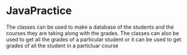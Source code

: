# JavaPractice
The classes can be used to make a database of the students and the courses they are taking along with the grades. 
The classes can also be used to get all the grades of a particular student or it can be used to get grades of all the student in a particluar
course
